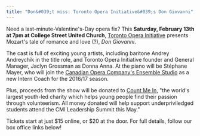 ```yaml
---
title: "Don&#039;t miss: Toronto Opera Initiative&#039;s Don Giovanni"
---
```


Need a last-minute-Valentine's-Day opera fix? This **Saturday, February 13th at 7pm at College Street United Church**, [Toronto Opera Initiative](https://www.facebook.com/events/1040623135968658/) presents Mozart's tale of romance and love (?), *Don Giovanni*.

The cast is full of exciting young artists, including baritone Andrey Andreychik in the title role, and Toronto Opera Initiative founder and General Manager, Jaclyn Grossman as Donna Anna. At the piano will be Stéphane Mayer, who will join the [Canadian Opera Company's Ensemble Studio](http://www.coc.ca/AboutTheCOC/CompanyMembers/EnsembleStudio.aspx) as a new Intern Coach for the 2016/17 season.

Plus, proceeds from the show will be donated to [Count Me In](http://www.cmimovement.com/Count_Me_In/Count_Me_In_-_The_Largest_Youth_Led_Movement_Promoting_Volunteerism.html), "the world's largest youth-led charity which helps young people find their passion through volunteerism. All money donated will help support underpriviledged students attend the CMI Leadership Summit this May."

Tickets start at just $15 online, or $20 at the door. For full details, follow our box office links below!
